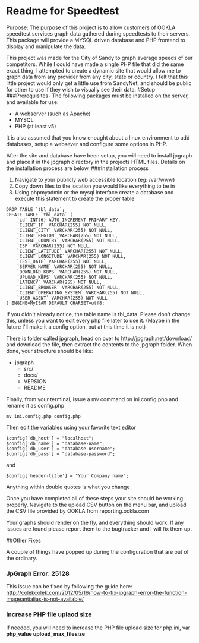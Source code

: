 # Readme for Speedtest 
Purpose: The purpose of this project is to allow customers of OOKLA speedtest services graph data gathered during speedtests to their servers. This package will provide a MYSQL driven database and PHP frontend to display and manipulate the data. 

This project was made for the City of Sandy to graph average speeds of our competitors. While I could have made a single PHP file that did the same exact thing, I attempted to create a dynamic site that would allow me to graph data from any provider from any city, state or country. I felt that this little project would only get a little use from SandyNet, and should be public for other to use if they wish to visually see their data. 
#Setup
###Prerequisites-
The following packages must be installed on the server, and available for use:
* A webserver (such as Apache)
* MYSQL
* PHP (at least v5)

It is also assumed that you know enought about a linux environment to add databases, setup a websever and configure some options in PHP.

After the site and database have been setup, you will need to install jpgraph and place it in the jpgraph directory in the projects HTML files. Details on the installation process are below. 
###Installation process
1.  Navigate to your publicly web accessible location (eg: /var/www)
2. Copy down files to the location you would like everything to be in
3. Using phpmyadmin or the mysql interface create a database and execute this statement to create the proper table 
```
DROP TABLE `tbl_data`;
CREATE TABLE `tbl_data` (
	`id` INT(6) AUTO_INCREMENT PRIMARY KEY,
	`CLIENT_IP` VARCHAR(255) NOT NULL,
	`CLIENT_CITY` VARCHAR(255) NOT NULL,
	`CLIENT_REGION` VARCHAR(255) NOT NULL,
	`CLIENT_COUNTRY` VARCHAR(255) NOT NULL,
	`ISP` VARCHAR(255) NOT NULL,
	`CLIENT_LATITUDE` VARCHAR(255) NOT NULL,
	`CLIENT_LONGITUDE` VARCHAR(255) NOT NULL,
	`TEST_DATE` VARCHAR(255) NOT NULL,
	`SERVER_NAME` VARCHAR(255) NOT NULL,
	`DOWNLOAD_KBPS` VARCHAR(255) NOT NULL,
	`UPLOAD_KBPS` VARCHAR(255) NOT NULL,
	`LATENCY` VARCHAR(255) NOT NULL,
	`CLIENT_BROWSER` VARCHAR(255) NOT NULL,
	`CLIENT_OPERATING_SYSTEM` VARCHAR(255) NOT NULL,
	`USER_AGENT` VARCHAR(255) NOT NULL
) ENGINE=MyISAM DEFAULT CHARSET=utf8;
```
If you didn't already notice, the table name is tbl_data. Please don't change this, unless you want to edit every php file later to use it. (Maybe in the future I'll make it a config option, but at this time it is not)

There is folder called jpgraph, head on over to http://jpgraph.net/download/ and download the file, then extract the contents to the jpgraph folder. When done, your structure should be like:
* jpgraph
  * src/
  * docs/
  * VERSION
  * README

Finally, from your terminal, issue a mv command on ini.config.php and rename it as config.php
```
mv ini.config.php config.php
```
Then edit the variables using your favorite text editor
```
$config['db_host'] = "localhost";
$config['db_name'] = "database-name";
$config['db_user'] = "database-username";
$config['db_pass'] = "database-password";
```
and
```
$config['header-title'] = "Your Company name";
```
Anything within double quotes is what you change

Once you have completed all of these steps your site should be working properly. Navigate to the upload CSV button on the menu bar, and upload the CSV file provided by OOKLA from reporting.ookla.com

Your graphs should render on the fly, and everything should work. If any issues are found please report them to the bugtracker and I will fix them up. 

##Other Fixes

A couple of things have popped up during the configuration that are out of the ordinary. 

### JpGraph Error: 25128
This issue can be fixed by following the guide here: http://colekcolek.com/2012/05/16/how-to-fix-jpgraph-error-the-function-imageantialias-is-not-available/
### Increase PHP file uplaod size
If needed, you will need to increase the PHP file upload size for php.ini, var **php_value upload_max_filesize**
